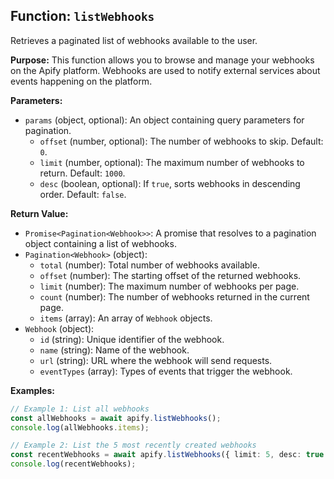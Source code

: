 ## Function: `listWebhooks`

Retrieves a paginated list of webhooks available to the user.

**Purpose:**
This function allows you to browse and manage your webhooks on the Apify platform. Webhooks are used to notify external services about events happening on the platform.

**Parameters:**
- `params` (object, optional): An object containing query parameters for pagination.
  - `offset` (number, optional): The number of webhooks to skip. Default: `0`.
  - `limit` (number, optional): The maximum number of webhooks to return. Default: `1000`.
  - `desc` (boolean, optional): If `true`, sorts webhooks in descending order. Default: `false`.

**Return Value:**
- `Promise<Pagination<Webhook>>`: A promise that resolves to a pagination object containing a list of webhooks.
- `Pagination<Webhook>` (object):
  - `total` (number): Total number of webhooks available.
  - `offset` (number): The starting offset of the returned webhooks.
  - `limit` (number): The maximum number of webhooks per page.
  - `count` (number): The number of webhooks returned in the current page.
  - `items` (array<Webhook>): An array of `Webhook` objects.
- `Webhook` (object):
  - `id` (string): Unique identifier of the webhook.
  - `name` (string): Name of the webhook.
  - `url` (string): URL where the webhook will send requests.
  - `eventTypes` (array<string>): Types of events that trigger the webhook.

**Examples:**

```typescript
// Example 1: List all webhooks
const allWebhooks = await apify.listWebhooks();
console.log(allWebhooks.items);

// Example 2: List the 5 most recently created webhooks
const recentWebhooks = await apify.listWebhooks({ limit: 5, desc: true });
console.log(recentWebhooks);
```